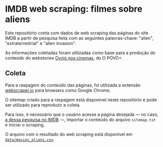# IMDB web scraping: filmes sobre aliens

Este repositório conta com dados de web scraping das páginas do site IMDB a partir de pesquisa feita com as seguintes palavras-chave: "alien", "extraterrestrial" e "alien invasion".

As informações coletadas foram utilizadas como base para a produção do conteúdo do webstories [Ovnis nos cinemas](https://mais.opovo.com.br/web-stories/ovnis-nos-cinemas/2023/02/15/ovnis-nos-cinemas.html), do O POVO+.

## Coleta
Para a raspagem do conteúdo das páginas, foi utilizada a extensão [webscraper.io](https://webscraper.io/) para browsers como Google Chrome.

O sitemap criado para a raspagem está disponível neste repositório e pode ser utilizado para reproduzir a coleta.

Para isso, é necessário que o usuário acesse a página desejada — no caso, [a dessa pesquisa no IMDB](https://www.imdb.com/search/keyword/?keywords=alien%2Cextraterrestrial%2Calien-invasion&ref_=kw_nxt&mode=detail&page=1&sort=user_rating,desc) —, importar o conteúdo do arquivo `sitemap.txt` e iniciar o scraping.

O arquivo com o resultado do web scraping está disponível em [`data/movies_aliens.csv`](https://github.com/opovomais/aliens/tree/main/data).
